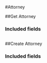 ﻿#Attorney

##Get Attorney

<!-- GetAttorney.Routes -->

<!-- GetAttorney.Parameters -->

<!-- GetAttorney.Returns -->

### Included fields
```

```

##Create Attorney

<!-- CreateAttorney.Routes -->

<!-- CreateAttorney.Parameters -->

<!-- CreateAttorney.Returns -->

### Included fields
```

```

